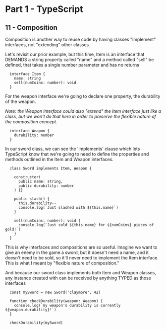 # Part 1 - TypeScript
## 11 - Composition

Composition is another way to reuse code by having classes "implement" interfaces, not "extending" other classes.

Let's revisit our prior example, but this time, Item is an interface that DEMANDS a string property called "name" and a method called "sell" be defined, that takes a single number parameter and has no returns
```
  interface Item {
    name: string
    sell(numCoins: number): void
  }
```

For the weapon interface we're going to declare one property, the durability of the weapon.

*Note: the Weapon interface could also "extend" the Item interface just like a class, but we won't do that here in order to preserve the flexible nature of the composition concept.*
```
  interface Weapon {
    durability: number
  }
```

In our sword class, we can see the 'implements' clause which lets TypeScript know that we're going to need to define the properties and methods outlined in the Item and Weapon interfaces.
```
  class Sword implements Item, Weapon {

    constructor(
      public name: string,
      public durability: number
    ) {}

    public slash() {
      this.durability--
      console.log(`Just slashed with ${this.name}`)
    }

    sell(numCoins: number): void {
      console.log(`Just sold ${this.name} for ${numCoins} pieces of gold!`)
    }
  }
```

This is why interfaces and compositions are so useful. Imagine we want to give an enemy in the game a sword, but it doesn't need a name, and it doesn't need to be sold, so it'll never need to implement the Item interface. This is what I meant by "flexible nature of composition."

And because our sword class implements both Item and Weapon classes, any instance created with can be received by anything TYPED as those interfaces
```
  const mySword = new Sword('claymore', 42)

  function checkDurability(weapon: Weapon) {
    console.log(`my weapon's durability is currently ${weapon.durability}!`)
  }

  checkDurability(mySword)
```

